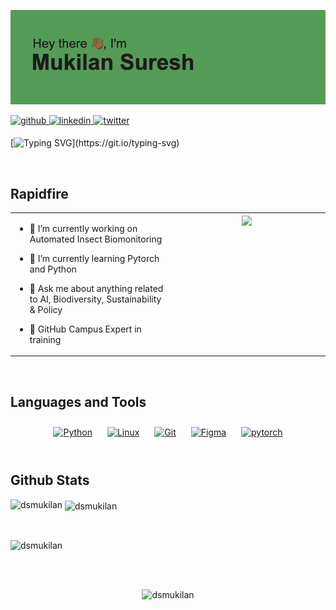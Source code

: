 ![](header.png)
  

<a href="https://github.com/dsmukilan" target="_blank">
<img src=https://img.shields.io/badge/github-%2324292e.svg?&style=for-the-badge&logo=github&logoColor=white alt=github style="margin-bottom: 5px;" />
</a>
<a href="https://linkedin.com/in/dsmukilan" target="_blank">
<img src=https://img.shields.io/badge/linkedin-%231E77B5.svg?&style=for-the-badge&logo=linkedin&logoColor=white alt=linkedin style="margin-bottom: 5px;" />
</a>
<a href="https://twitter.com/mukilansuresh " target="_blank">
<img src=https://img.shields.io/badge/twitter-%2300acee.svg?&style=for-the-badge&logo=twitter&logoColor=white alt=twitter style="margin-bottom: 5px;" />
</a>  

<br/>
  



[![Typing SVG](https://readme-typing-svg.demolab.com?font=Fira+Code&pause=1000&color=1EA954&width=435&lines=Welcome+to+my+GitHub+profile...)](https://git.io/typing-svg)
  
  

<br/>  


## Rapidfire  
<table><tr><td valign="top" width="50%">

- 🐞 I’m currently working on Automated Insect Biomonitoring  
  

- 🌱 I’m currently learning Pytorch and Python   
  

- 🤔 Ask me about anything related to AI, Biodiversity, Sustainability & Policy    
  
  
- 🚩 GitHub Campus Expert in training  


</td><td valign="top" width="50%">

<div align="center">
<img src="https://cdn-images-1.medium.com/v2/resize:fit:800/1*mUwYl3gW61G7pafyFnaCvw.gif" align="center" style="width: 100%" />
</div>  


</td></tr></table>  

<br/>  


## Languages and Tools  
<div align="center">  
<a href="https://www.python.org/" target="_blank"><img style="margin: 10px" src="https://profilinator.rishav.dev/skills-assets/python-original.svg" alt="Python" height="25" /></a>  
<a href="https://www.linux.org/" target="_blank"><img style="margin: 10px" src="https://profilinator.rishav.dev/skills-assets/linux-original.svg" alt="Linux" height="25" /></a>  
<a href="https://github.com/" target="_blank"><img style="margin: 10px" src="https://profilinator.rishav.dev/skills-assets/git-scm-icon.svg" alt="Git" height="25" /></a>  
<a href="https://www.figma.com/" target="_blank"><img style="margin: 10px" src="https://profilinator.rishav.dev/skills-assets/figma-icon.svg" alt="Figma" height="25" /></a>  
<a href="https://pytorch.org/" target="_blank"><img style="margin: 10px" src="https://profilinator.rishav.dev/skills-assets/pytorch-icon.svg" alt="pytorch" height="25" /></a>  
</div>  

<br/>  


## Github Stats  
<p><img align="left" src="https://github-readme-stats.vercel.app/api/top-langs?username=dsmukilan&show_icons=true&theme=tokyonight&locale=en&layout=compact" alt="dsmukilan" /></p>

<p>&nbsp;<img align="center" src="https://github-readme-stats.vercel.app/api?username=dsmukilan&show_icons=true&theme=tokyonight&locale=en" alt="dsmukilan" /></p>

<br/> 

<p><img align="center" src="https://github-readme-streak-stats.herokuapp.com/?user=dsmukilan&theme=tokyonight" alt="dsmukilan" /></p>



<br/>  

  

<br/>  

<div align="center">
<p align="center"> <img src="https://komarev.com/ghpvc/?username=dsmukilan&label=Profile%20views&color=186c37&style=plastic" alt="dsmukilan" /> </p>
</div>  
  

<br/>  


<br />


<!--
**dsmukilan/dsmukilan** is a ✨ _special_ ✨ repository because its `README.md` (this file) appears on your GitHub profile.

Here are some ideas to get you started:

- 🔭 I’m currently working on ...
- 🌱 I’m currently learning ...
- 👯 I’m looking to collaborate on ...
- 🤔 I’m looking for help with ...
- 💬 Ask me about ...
- 📫 How to reach me: ...
- 😄 Pronouns: ...
- ⚡ Fun fact: ...
-->
